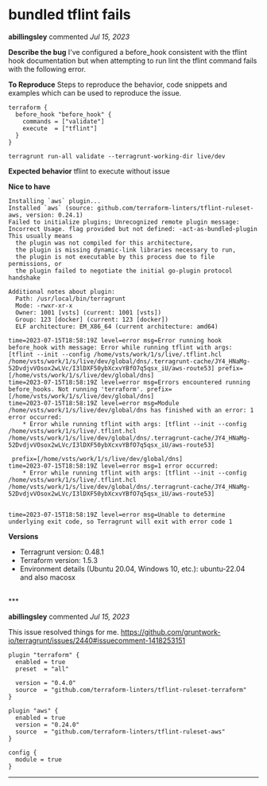 # bundled tflint fails 

**abillingsley** commented *Jul 15, 2023*

**Describe the bug**
I've configured a before_hook consistent with the tflint hook documentation but when attempting to run lint the tflint command fails with the following error.

**To Reproduce**
Steps to reproduce the behavior, code snippets and examples which can be used to reproduce the issue.

```hcl
terraform {
  before_hook "before_hook" {
    commands = ["validate"]
    execute  = ["tflint"]
  }
}
```

```
terragrunt run-all validate --terragrunt-working-dir live/dev
```

**Expected behavior**
tflint to execute without issue

**Nice to have**
```
Installing `aws` plugin...
Installed `aws` (source: github.com/terraform-linters/tflint-ruleset-aws, version: 0.24.1)
Failed to initialize plugins; Unrecognized remote plugin message: Incorrect Usage. flag provided but not defined: -act-as-bundled-plugin
This usually means
  the plugin was not compiled for this architecture,
  the plugin is missing dynamic-link libraries necessary to run,
  the plugin is not executable by this process due to file permissions, or
  the plugin failed to negotiate the initial go-plugin protocol handshake

Additional notes about plugin:
  Path: /usr/local/bin/terragrunt
  Mode: -rwxr-xr-x
  Owner: 1001 [vsts] (current: 1001 [vsts])
  Group: 123 [docker] (current: 123 [docker])
  ELF architecture: EM_X86_64 (current architecture: amd64)

time=2023-07-15T18:58:19Z level=error msg=Error running hook before_hook with message: Error while running tflint with args: [tflint --init --config /home/vsts/work/1/s/live/.tflint.hcl /home/vsts/work/1/s/live/dev/global/dns/.terragrunt-cache/JY4_HNaMg-52DvdjvVOsox2wLVc/I3lDXF50ybXcxvYBfO7q5qsx_iU/aws-route53] prefix=[/home/vsts/work/1/s/live/dev/global/dns] 
time=2023-07-15T18:58:19Z level=error msg=Errors encountered running before_hooks. Not running 'terraform'. prefix=[/home/vsts/work/1/s/live/dev/global/dns] 
time=2023-07-15T18:58:19Z level=error msg=Module /home/vsts/work/1/s/live/dev/global/dns has finished with an error: 1 error occurred:
	* Error while running tflint with args: [tflint --init --config /home/vsts/work/1/s/live/.tflint.hcl /home/vsts/work/1/s/live/dev/global/dns/.terragrunt-cache/JY4_HNaMg-52DvdjvVOsox2wLVc/I3lDXF50ybXcxvYBfO7q5qsx_iU/aws-route53]

 prefix=[/home/vsts/work/1/s/live/dev/global/dns] 
time=2023-07-15T18:58:19Z level=error msg=1 error occurred:
	* Error while running tflint with args: [tflint --init --config /home/vsts/work/1/s/live/.tflint.hcl /home/vsts/work/1/s/live/dev/global/dns/.terragrunt-cache/JY4_HNaMg-52DvdjvVOsox2wLVc/I3lDXF50ybXcxvYBfO7q5qsx_iU/aws-route53]


time=2023-07-15T18:58:19Z level=error msg=Unable to determine underlying exit code, so Terragrunt will exit with error code 1
```

**Versions**
- Terragrunt version: 0.48.1
- Terraform version: 1.5.3
- Environment details (Ubuntu 20.04, Windows 10, etc.): ubuntu-22.04 and also macosx 

<br />
***


**abillingsley** commented *Jul 15, 2023*

This issue resolved things for me. https://github.com/gruntwork-io/terragrunt/issues/2440#issuecomment-1418253151

```
plugin "terraform" {
  enabled = true
  preset  = "all"

  version = "0.4.0"
  source  = "github.com/terraform-linters/tflint-ruleset-terraform"
}

plugin "aws" {
  enabled = true
  version = "0.24.0"
  source  = "github.com/terraform-linters/tflint-ruleset-aws"
}

config {
  module = true
}
```
***

